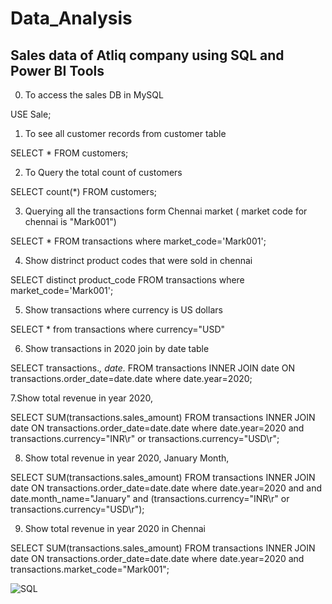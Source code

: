 # Data_Analysis
## Sales data of Atliq company using SQL and Power BI Tools

0. To access the sales DB in MySQL

USE Sale;
 
1. To see all customer records from customer table

SELECT * FROM customers;

2. To Query the total count of customers

SELECT count(*) FROM customers;

3. Querying all the transactions form Chennai market ( market code for chennai is "Mark001")

SELECT * FROM transactions where market_code='Mark001';

4. Show distrinct product codes that were sold in chennai

SELECT distinct product_code FROM transactions where market_code='Mark001';

5. Show transactions where currency is US dollars

SELECT * from transactions where currency="USD"

6. Show transactions in 2020 join by date table

SELECT transactions.*, date.* FROM transactions INNER JOIN date ON transactions.order_date=date.date where date.year=2020;

7.Show total revenue in year 2020,

SELECT SUM(transactions.sales_amount) FROM transactions INNER JOIN date ON transactions.order_date=date.date where date.year=2020 and transactions.currency="INR\r" or transactions.currency="USD\r";

8. Show total revenue in year 2020, January Month,

SELECT SUM(transactions.sales_amount) FROM transactions INNER JOIN date ON transactions.order_date=date.date where date.year=2020 and and date.month_name="January" and (transactions.currency="INR\r" or transactions.currency="USD\r");

9. Show total revenue in year 2020 in Chennai

SELECT SUM(transactions.sales_amount) FROM transactions INNER JOIN date ON transactions.order_date=date.date where date.year=2020 and transactions.market_code="Mark001";

![SQL](https://github.com/user-attachments/assets/6bab497f-debd-4da8-a7e6-109fc7b1931d)
